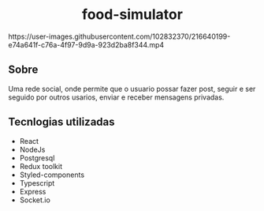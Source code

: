 <h1 align="center">food-simulator</h1>
https://user-images.githubusercontent.com/102832370/216640199-e74a641f-c76a-4f97-9d9a-923d2ba8f344.mp4

<h2>Sobre</h2>
<p>Uma rede social, onde permite que o usuario possar fazer post, seguir e ser seguido por outros usarios, enviar e receber mensagens privadas.</p>

<h2>Tecnlogias utilizadas</h2>
<ul>
  <li>React</li>
  <li>NodeJs</li>
  <li>Postgresql</li>
  <li>Redux toolkit</li>
  <li>Styled-components</li>
  <li>Typescript</li>
  <li>Express</li>
  <li>Socket.io</li>
</ul>
